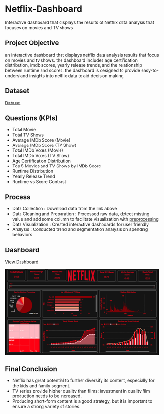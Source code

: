 # Netflix-Dashboard
Interactive dashboard that displays the results of Netflix data analysis that focuses on movies and TV shows

## Project Objective
an interactive dashboard that displays netflix data analysis results that focus on movies and tv shows. the dashboard includes age certification distribution, imdb scores, yearly release trends, and the relationship between runtime and scores. the dashboard is designed to provide easy-to-understand insights into netflix data to aid decision making.

## Dataset 
<a href="https://github.com/Nathasyarnt/Netflix-Dashboard/blob/main/data%20fix.xlsx">Dataset</a>

## Questions (KPIs)
- Total Movie
- Total TV Shows
- Average IMDb Score (Movie)
- Average IMDb Score (TV Show)
- Total IMDb Votes (Movie)
- Total IMDb Votes (TV Show)
- Age Certification Distribution
- Top 5 Movies and TV Shows by IMDb Score
- Runtime Distribution
- Yearly Release Trend
- Runtime vs Score Contrast

 ## Process
- Data Collection : Download data from the link above
- Data Cleaning and Preparation : Processed raw data, detect missing value and add some column to facilitate visualization with <a href="https://github.com/Nathasyarnt/Netflix-Dashboard/blob/main/preprocessing.r">preprocessing</a>
- Data Visualization : Created interactive dashboards for user friendly
- Analysis : Conducted trend and segmentation analysis on spending behaviors

## Dashboard
<a href="https://github.com/Nathasyarnt/Netflix-Dashboard/blob/main/Dashboard.pbix">View Dashboard</a>

![screenshot](https://github.com/Nathasyarnt/Netflix-Dashboard/blob/main/Screenshot%202024-11-18%20050051.png)

## Final Conclusion
- Netflix has great potential to further diversify its content, especially for the kids and family segment.
- TV series provide higher quality than films; investment in quality film production needs to be increased.
- Producing short-form content is a good strategy, but it is important to ensure a strong variety of stories.
